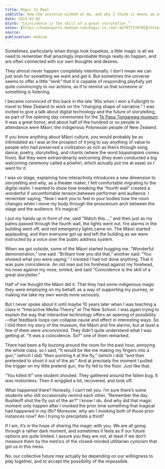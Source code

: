 ```yaml
---
title: Magic Is Real
subtitle: How the universe winked at me, and why I think it means we will be okay
date: 2023-02-02
blurb: “Coincidence is the skill of a great storyteller.”
notes: [https://humanparts.medium.com/magic-is-real-6b7977576705](https://humanparts.medium.com/magic-is-real-6b7977576705 https://humanparts.medium.com/magic-is-real-6b7977576705)
source: 
publication: medium
---
```


Sometimes, particularly when things look hopeless, a little magic is all we need to remember that amazingly improbable things really do happen, and are often connected with our own thoughts and desires.

They almost never happen completely intentionally. I don’t mean we can just wish for something we want and get it. But sometimes the universe seems to offer a little “wink” that it is capable of responding playfully yet quite convincingly to our actions, as if to remind us that someone or something is listening.

I became convinced of this back in the late ’90s when I won a Fulbright to travel to New Zealand to work on the “changing shape of narrative.” I was invited to give a talk about digital technology and the future of storytelling, as part of the opening day ceremonies for the [Te Papa Tongarewa museum](https://www.tepapa.govt.nz/). It was a great honor, and about half of the hundred or so people in attendance were Māori, the indigenous Polynesian people of New Zealand.

If you know anything about Māori culture, you would probably be as intimidated as I was at the prospect of trying to say anything of value to people who had preserved a civilization as rich as theirs through song, dance, poetry, storytelling, and chants (where the word _tauparapara_ comes from). But they were extraordinarily welcoming (they even conducted a big welcoming ceremony called a pōwhiri, which actually put me at ease) so I went for it.

I was on stage, explaining how interactivity introduces a new dimension to storytelling and why, as a theater maker, I felt comfortable migrating to the digital realm. I wanted to show how breaking the “fourth wall” created a wonderful if uncomfortable tension between performer and audience. I remember saying, “Now I want you to feel in your bodies how the room changes when I move my body through the proscenium arch between the stage and the audience. It’s magical.”

I put my hands up in front of me, said “Watch this…,” and then just as my palms passed through the fourth wall, the lights went out, fire alarms in the building went off, and red emergency lights came on. The Māori started applauding, and then everyone got up and left the building as we were instructed by a voice over the public address system.

When we got outside, some of the Māori started hugging me. “Wonderful demonstration,” one said. “Brilliant how you did that,” another said. “You showed what you were saying.” I insisted I had not done anything. That it was pure coincidence. An old man put his forehead against my forehead, his nose against my nose, smiled, and said “Coincidence is the skill of a great storyteller.”

Half of me thought the Māori did it. That they had some indigenous magic they were employing on my behalf, as a way of supporting my journey, or making me take my own words more seriously.

But I never spoke about it until maybe 10 years later when I was teaching a class in “Interactive Media Theory” at The New School. I was again trying to explain the way that interactive technology offers an opening of possibility —that feedback loops can collapse cause and effect in interesting ways. So I told them my story of the museum, the Māori and fire alarms, but at least a few of them were unconvinced. They didn’t quite understand what I was getting at. “It was a coincidence. So?” one of them remarked.

There had been a fly buzzing around the room for the past hour, annoying the whole class, so I said, “It would be like me making my fingers into a gun,” (which I did) “then pointing it at the fly,” (which I did) “and then pretended to shoot it out of the air.” And at precisely the moment I pulled the trigger on my little pretend gun, the fly fell to the floor. Just like that.

“You killed it!” one student shouted. They gathered around the fallen bug. It was motionless. Then it wriggled a bit, recovered, and took off.

What happened there? Honestly, I can’t tell you. I’m sure there’s some students who still occasionally remind each other, “Remember the day Rushkoff shot the fly out of the air?” I know I do. And why did that magic moment only happen after I invoked the prior time something that magical had happened in my life? Moreover, why am I invoking both of those prior instances now? Am I trying to precipitate a third?

If I am, it’s in the hope of sharing the magic with you. We are all going through a rather dark moment, and sometimes it feels as if our future options are quite limited. I assure you they are not, at least if we don’t measure them by the metrics of the closed-minded utilitarian cynicism that got us in this mess.

No, our collective future may actually be depending on our willingness to play together, and to accept the possibility of the impossible.
